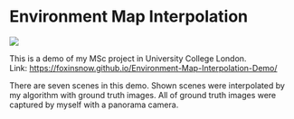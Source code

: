 # Environment Map Interpolation

![](https://img.shields.io/apm/l/vim-mode.svg)

This is a demo of my MSc project in University College London.\
Link: https://foxinsnow.github.io/Environment-Map-Interpolation-Demo/

There are seven scenes in this demo. Shown scenes were interpolated by my algorithm with ground truth images. All of ground truth images were captured by myself with a panorama camera.
